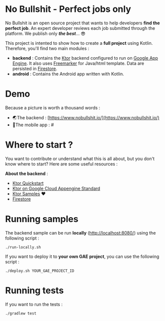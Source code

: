 # No Bullshit - Perfect jobs only

No Bullshit is an open source project that wants to help developers **find the perfect job**. An expert developer reviews each job submitted through the platform. We publish only ***the best***... 😎

This project is intented to show how to create a **full project** using Kotlin. Therefore, you'll find two main modules :

 - **backend** : Contains the [Ktor](https://ktor.io/) backend configured to run on [Google App Engine](https://cloud.google.com/appengine/?hl=fr). It also uses [Freemarker](https://freemarker.apache.org/) for Java/html template. Data are persisted in [Firestore](https://cloud.google.com/firestore/).
 - **android** : Contains the Android app written with Kotlin.

# Demo
Because a picture is worth a thousand words :
 - 🌏The backend : [https://www.nobullshit.io/](https://www.nobullshit.io/)
 - 📱The mobile app : #

# Where to start ?
You want to contribute or understand what this is all about, but you don't know where to start? Here are some useful resources :

 **About the backend** :
 - [Ktor Quickstart](https://ktor.io/quickstart/index.html)
 - [Ktor on Google Cloud Appengine Standard](https://cloud.google.com/community/tutorials/kotlin-ktor-app-engine-java8)
 - [Ktor Samples](https://github.com/ktorio/ktor-samples) ❤️
 - [Firestore](https://cloud.google.com/firestore/docs/)

# Running samples
The backend sample can be run **locally** ([http://localhost:8080/](http://localhost:8080/)) using the following script :

    ./run-locally.sh
 If you want to deploy it to **your own GAE project**, you can use the following script :


    ./deploy.sh YOUR_GAE_PROJECT_ID
# Running tests
If you want to run the tests :

    ./gradlew test
